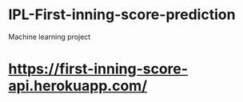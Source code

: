 # IPL-First-inning-score-prediction
Machine learning project
# https://first-inning-score-api.herokuapp.com/

